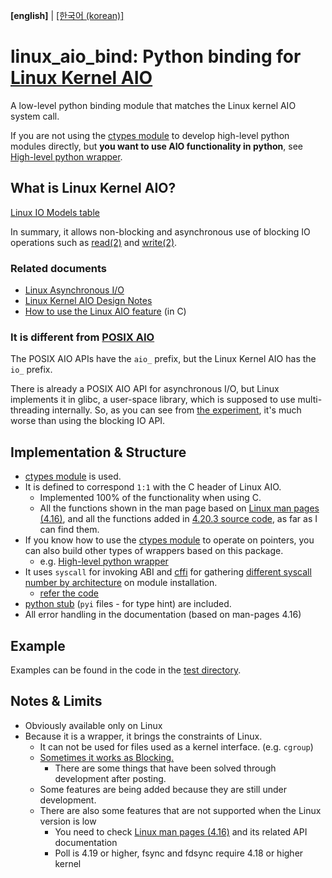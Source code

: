 **\[english\]** | [\[한국어 (korean)\]](https://github.com/isac322/linux_aio_bind/blob/master/README.kor.md)

# linux_aio_bind: Python binding for [Linux Kernel AIO](http://lse.sourceforge.net/io/aio.html)

<!---
[![](https://img.shields.io/travis/com/isac322/linux_aio.svg?style=flat-square)](https://travis-ci.com/isac322/linux_aio)
[![](https://img.shields.io/pypi/v/linux_aio.svg?style=flat-square)](https://pypi.org/project/linux-aio/)
[![](https://img.shields.io/codecov/c/github/isac322/linux_aio.svg?style=flat-square)](https://codecov.io/gh/isac322/linux_aio)
[![](https://img.shields.io/pypi/implementation/linux_aio.svg?style=flat-square)](https://pypi.org/project/linux-aio/)
[![](https://img.shields.io/pypi/pyversions/linux_aio.svg?style=flat-square)](https://pypi.org/project/linux-aio/)
[![](https://img.shields.io/pypi/wheel/linux_aio.svg?style=flat-square)](https://pypi.org/project/linux-aio/)
[![](https://img.shields.io/pypi/l/linux_aio.svg?style=flat-square)](https://pypi.org/project/linux-aio/)
-->

A low-level python binding module that matches the Linux kernel AIO system call.

If you are not using the [ctypes module](https://docs.python.org/ko/3/library/ctypes.html) to develop high-level python modules directly, but **you want to use AIO functionality in python**, see [High-level python wrapper](https://github.com/isac322/linux_aio).

## What is Linux Kernel AIO?

[Linux IO Models table](https://oxnz.github.io/2016/10/13/linux-aio/#io-models)

In summary, it allows non-blocking and asynchronous use of blocking IO operations such as [read(2)](http://man7.org/linux/man-pages/man2/read.2.html) and [write(2)](http://man7.org/linux/man-pages/man2/write.2.html).


### Related documents

- [Linux Asynchronous I/O](https://oxnz.github.io/2016/10/13/linux-aio/)
- [Linux Kernel AIO Design Notes](http://lse.sourceforge.net/io/aionotes.txt)
- [How to use the Linux AIO feature](https://github.com/littledan/linux-aio) (in C)


### **It is different from [POSIX AIO](http://man7.org/linux/man-pages/man7/aio.7.html)**

The POSIX AIO APIs have the `aio_` prefix, but the Linux Kernel AIO has the `io_` prefix.


There is already a POSIX AIO API for asynchronous I/O, but Linux implements it in glibc, a user-space library, which is supposed to use multi-threading internally.
So, as you can see from [the experiment](https://github.com/isac322/linux_aio#evaluation), it's much worse than using the blocking IO API.


## Implementation & Structure

- [ctypes module](https://docs.python.org/3/library/ctypes.html) is used.
- It is defined to correspond `1:1` with the C header of Linux AIO.
	- Implemented 100% of the functionality when using C.
	- All the functions shown in the man page based on [Linux man pages (4.16)](http://man7.org/linux/man-pages/man2/io_submit.2.html), and all the functions added in [4.20.3 source code](https://elixir.bootlin.com/linux/v4.20.3/source/include/uapi/linux/aio_abi.h#L71), as far as I can find them. 
- If you know how to use the [ctypes module](https://docs.python.org/3/library/ctypes.html) to operate on pointers, you can also build other types of wrappers based on this package.
	- e.g. [High-level python wrapper](https://github.com/isac322/linux_aio)
- It uses `syscall` for invoking ABI and [cffi](https://pypi.org/project/cffi/) for gathering [different syscall number by architecture](https://fedora.juszkiewicz.com.pl/syscalls.html) on module installation.
	- [refer the code](linux_aio_bind/syscall.py)
- [python stub](https://github.com/python/mypy/wiki/Creating-Stubs-For-Python-Modules) (`pyi` files - for type hint) are included.
- All error handling in the documentation (based on man-pages 4.16)


## Example

Examples can be found in the code in the [test directory](test).


## Notes & Limits

- Obviously available only on Linux
- Because it is a wrapper, it brings the constraints of Linux.
	- It can not be used for files used as a kernel interface. (e.g. `cgroup`)
	- [Sometimes it works as Blocking.](https://stackoverflow.com/questions/34572559/asynchronous-io-io-submit-latency-in-ubuntu-linux)
		- There are some things that have been solved through development after posting.
	- Some features are being added because they are still under development.
	- There are also some features that are not supported when the Linux version is low
		- You need to check [Linux man pages (4.16)](http://man7.org/linux/man-pages/man2/io_submit.2.html) and its related API documentation
		- Poll is 4.19 or higher, fsync and fdsync require 4.18 or higher kernel
